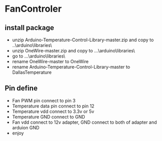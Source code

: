 # FanControler
## install package
- unzip Arduino-Temperature-Control-Library-master.zip and copy to ..\arduino\libraries\
- unzip OneWire-master.zip and copy to ...\arduino\libraries\
- go to ...\arduino\libraries\
- rename OneWire-master to OneWire
- rename Arduino-Temperature-Control-Library-master to DallasTemperature

## Pin define
- Fan PWM pin connect to pin 3
- Temperature data pin connect to pin 12
- Temperature vdd connect to 3.3v or 5v
- Temperature GND connect to GND
- Fan vdd connect to 12v adapter, GND connect to both of adapter and arduion GND
- enjoy
